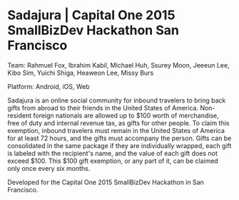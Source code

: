 Sadajura | Capital One 2015 SmallBizDev Hackathon San Francisco
============

Team: Rahmuel Fox, Ibrahim Kabil, Michael Huh, Ssurey Moon, Jeeeun Lee, Kibo Sim, Yuichi Shiga, Heaweon Lee, Missy Burs

Platform: Android, iOS, Web

Sadajura is an online social community for inbound travelers to bring back gifts from abroad to their friends in the United States of America. Non-resident foreign nationals are allowed up to $100 worth of merchandise, free of duty and internal revenue tax, as gifts for other people. To claim this exemption, inbound travelers must remain in the United States of America for at least 72 hours, and the gifts must accompany the person. Gifts can be consolidated in the same package if they are individually wrapped, each gift is labeled with the recipient's name, and the value of each gift does not exceed $100. This $100 gift exemption, or any part of it, can be claimed only once every six months.

Developed for the Capital One 2015 SmallBizDev Hackathon in San Francisco.

